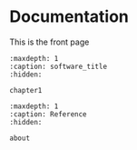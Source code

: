# Documentation

This is the front page

```{toctree}
:maxdepth: 1
:caption: software_title
:hidden:

chapter1
```

```{toctree}
:maxdepth: 1
:caption: Reference
:hidden:

about
```